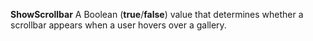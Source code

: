 **ShowScrollbar** A Boolean (**true**/**false**) value that determines whether a scrollbar appears when a user hovers over a gallery.
